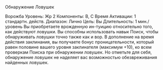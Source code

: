 
Обнаружение Ловушек

Ворожба
Уровень: Жр 2
Компоненты: В, С
Время Активации: 1 стандартн. действ.
Диапазон: Лично
Цель: Вы
Длительность: 1 мин./уровень
Вы приобретаете врожденную ин-туицию относительно того, как действуют
ловушки. Вы способны использовать
навык Поиск, чтобы обнаруживать ловушки точно также как и вор. В дополнение на время действия заклинания,
вы получаете бонус проницательности,
который равен половине вашего уровня
заклинателя (максимум +10), ко всем
проверкам Поиска при обнаружении
ловушек.
Но отметьте для себя, обнаружение
ловушек не наделяет вас возможностью
обезвреживания найденных ловушек.